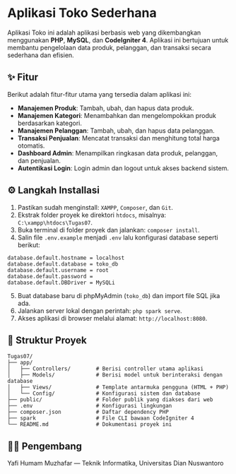 # Aplikasi Toko Sederhana

Aplikasi Toko ini adalah aplikasi berbasis web yang dikembangkan menggunakan **PHP**, **MySQL**, dan **CodeIgniter 4**. Aplikasi ini bertujuan untuk membantu pengelolaan data produk, pelanggan, dan transaksi secara sederhana dan efisien.

## ✨ Fitur

Berikut adalah fitur-fitur utama yang tersedia dalam aplikasi ini:

- **Manajemen Produk**: Tambah, ubah, dan hapus data produk.
- **Manajemen Kategori**: Menambahkan dan mengelompokkan produk berdasarkan kategori.
- **Manajemen Pelanggan**: Tambah, ubah, dan hapus data pelanggan.
- **Transaksi Penjualan**: Mencatat transaksi dan menghitung total harga otomatis.
- **Dashboard Admin**: Menampilkan ringkasan data produk, pelanggan, dan penjualan.
- **Autentikasi Login**: Login admin dan logout untuk akses backend sistem.

## ⚙️ Langkah Installasi

1. Pastikan sudah menginstall: `XAMPP`, `Composer`, dan `Git`.
2. Ekstrak folder proyek ke direktori `htdocs`, misalnya: `C:\xampp\htdocs\Tugas07`.
3. Buka terminal di folder proyek dan jalankan: `composer install`.
4. Salin file `.env.example` menjadi `.env` lalu konfigurasi database seperti berikut:

```env
database.default.hostname = localhost
database.default.database = toko_db
database.default.username = root
database.default.password =
database.default.DBDriver = MySQLi
```

5. Buat database baru di phpMyAdmin (`toko_db`) dan import file SQL jika ada.
6. Jalankan server lokal dengan perintah: `php spark serve`.
7. Akses aplikasi di browser melalui alamat: `http://localhost:8080`.

## 📁 Struktur Proyek

```
Tugas07/
├── app/
│   ├── Controllers/        # Berisi controller utama aplikasi
│   ├── Models/             # Berisi model untuk berinteraksi dengan database
│   ├── Views/              # Template antarmuka pengguna (HTML + PHP)
│   └── Config/             # Konfigurasi sistem dan database
├── public/                 # Folder publik yang diakses dari web
├── .env                    # Konfigurasi lingkungan
├── composer.json           # Daftar dependency PHP
├── spark                   # File CLI bawaan CodeIgniter 4
└── README.md               # Dokumentasi proyek ini
```

## 👨‍💻 Pengembang

Yafi Humam Muzhafar — Teknik Informatika, Universitas Dian Nuswantoro
